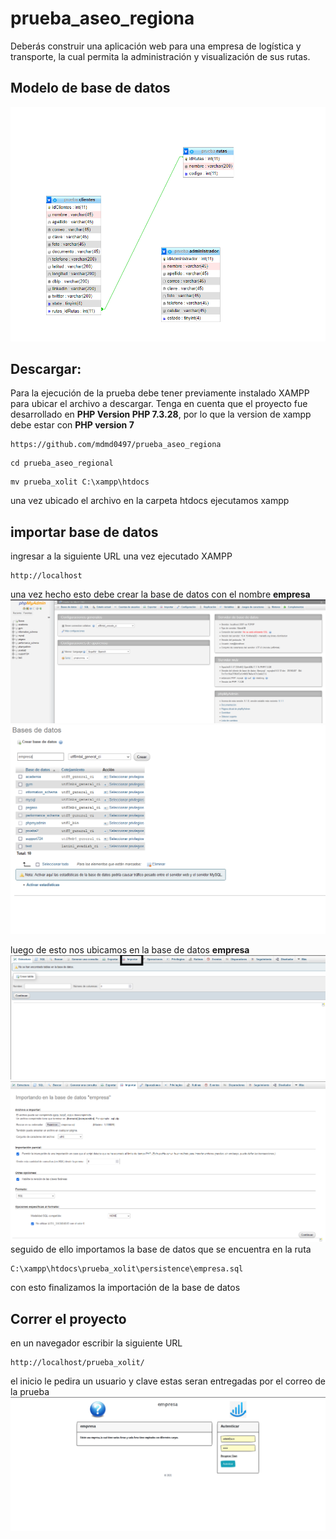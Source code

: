 # prueba_aseo_regiona
Deberás construir una aplicación web para una empresa de logística y transporte, la cual permita la administración y visualización de sus rutas.

## Modelo de base de datos

![Image text](https://github.com/mdmd0497/prueba_aseo_regiona/blob/master/model_bd.PNG)

## Descargar:
Para la ejecución de la prueba debe tener previamente instalado XAMPP para ubicar el archivo a descargar.
Tenga en cuenta que el proyecto fue desarrollado en **PHP Version PHP 7.3.28**, por lo que la version de xampp debe estar con **PHP version 7**
```
https://github.com/mdmd0497/prueba_aseo_regiona
```

```
cd prueba_aseo_regional
```

```
mv prueba_xolit C:\xampp\htdocs
```

una vez ubicado el archivo en la carpeta htdocs ejecutamos xampp

## importar base de datos
ingresar a la siguiente URL una vez ejecutado XAMPP
```
http://localhost
```
una vez hecho esto debe crear la base de datos con el nombre **empresa**
![Image text](https://github.com/mdmd0497/prueba_xolit/blob/master/php-myadmin.PNG)
![Image text](https://github.com/mdmd0497/prueba_xolit/blob/master/crearBase.PNG)

luego de esto nos ubicamos en la base de datos **empresa**
![Image text](https://github.com/mdmd0497/prueba_xolit/blob/master/importar.png)
![Image text](https://github.com/mdmd0497/prueba_xolit/blob/master/importar-2.PNG)
seguido de ello importamos la base de datos que se encuentra en la ruta
```
C:\xampp\htdocs\prueba_xolit\persistence\empresa.sql
```
con esto finalizamos la importación de la base de datos

## Correr el proyecto
en un navegador escribir la siguiente URL
```
http://localhost/prueba_xolit/
```

el inicio le pedira un usuario y clave estas seran entregadas por el correo de la prueba
![Image text](https://github.com/mdmd0497/prueba_xolit/blob/master/pagina-inicio.PNG)

